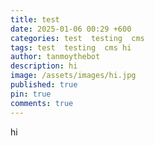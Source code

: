 ```yaml
---
title: test
date: 2025-01-06 00:29 +600
categories: test  testing  cms
tags: test  testing  cms hi
author: tanmoythebot
description: hi
image: /assets/images/hi.jpg
published: true
pin: true
comments: true
---
```

hi